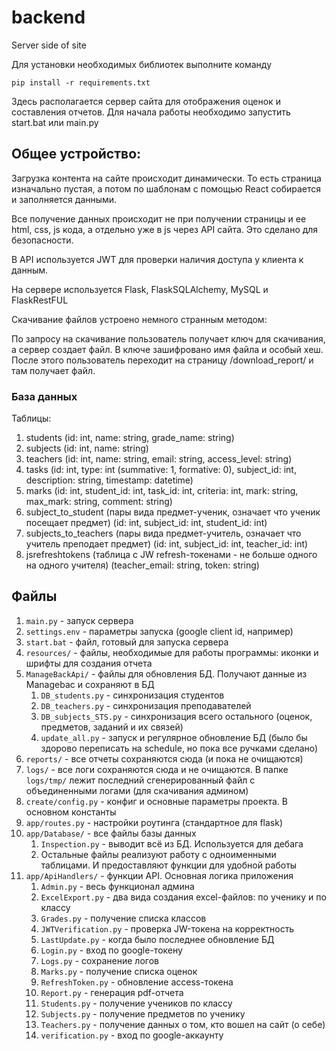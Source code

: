 # backend
Server side of site

Для установки необходимых библиотек выполните команду 

`pip install -r requirements.txt`

Здесь располагается сервер сайта для отображения оценок и составления отчетов.
Для начала работы необходимо запустить start.bat или main.py

## Общее устройство:
Загрузка контента на сайте происходит динамически. 
То есть страница изначально пустая, а потом по шаблонам 
с помощью React собирается и заполняется данными.

Все получение данных происходит не при получении страницы и ее html, css, js кода,
а отдельно уже в js через API сайта. Это сделано для безопасности.

В API используется JWT для проверки наличия доступа у клиента к данным.

На сервере используется Flask, FlaskSQLAlchemy, MySQL и FlaskRestFUL

Скачивание файлов устроено немного странным методом:

По запросу на скачивание пользователь получает ключ для скачивания,
а сервер создает файл. В ключе зашифровано имя файла и особый хеш.
После этого пользователь переходит на страницу /download_report/<key> и 
там получает файл.

### База данных
Таблицы:
   1. students (id: int, name: string, grade_name: string)
   2. subjects (id: int, name: string)
   3. teachers (id: int, name: string, email: string, access_level: string)
   4. tasks (id: int, type: int (summative: 1, formative: 0), 
   subject_id: int, description: string, timestamp: datetime)
   5. marks (id: int, student_id: int, task_id: int, criteria: int, 
   mark: string, max_mark: string, comment: string)
   6. subject_to_student 
   (пары вида предмет-ученик, означает что ученик посещает предмет)
   (id: int, subject_id: int, student_id: int)
   7. subjects_to_teachers 
   (пары вида предмет-учитель, означает что учитель преподает предмет)
   (id: int, subject_id: int, teacher_id: int)
   8. jsrefreshtokens (таблица с JW refresh-токенами - не больше одного на одного учителя) 
   (teacher_email: string, token: string)

## Файлы
1. `main.py` - запуск сервера
2. `settings.env` - параметры запуска (google client id, например)
3. `start.bat` - файл, готовый для запуска сервера
4. `resources/` - файлы, необходимые для работы программы: 
иконки и шрифты для создания отчета
5. `ManageBackApi/` - файлы для обновления БД. 
Получают данные из Managebac и сохраняют в БД
    1. `DB_students.py` - синхронизация студентов
    2. `DB_teachers.py` - синхронизация преподавателей
    3. `DB_subjects_STS.py` - синхронизация всего остального 
    (оценок, предметов, заданий и их связей)
    4. `update_all.py` - запуск и регулярное обновление БД
    (было бы здорово переписать на schedule, но пока все ручками сделано)
6. `reports/` - все отчеты сохраняются сюда (и пока не очищаются)
7. `logs/` - все логи сохраняются сюда и не очищаются. 
В папке `logs/tmp/` лежит последний сгенерированный файл 
с объединенными логами (для скачивания админом)
8. `create/config.py` - конфиг и основные параметры проекта. В основном константы
9. `app/routes.py` - настройки роутинга (стандартное для flask)
10. `app/Database/` - все файлы базы данных
    1. `Inspection.py` - выводит всё из БД. Используется для дебага
    2. Остальные файлы реализуют работу с одноименными таблицами. 
    И предоставляют функции для удобной работы
11. `app/ApiHandlers/` - функции API. Основная логика приложения
    1. `Admin.py` - весь функционал админа
    2. `ExcelExport.py` - два вида создания excel-файлов: по ученику и по классу
    3. `Grades.py` - получение списка классов
    4. `JWTVerification.py` - проверка JW-токена на корректность
    5. `LastUpdate.py` - когда было последнее обновление БД
    6. `Login.py` - вход по google-токену
    7. `Logs.py` - сохранение логов
    8. `Marks.py` - получение списка оценок
    9. `RefreshToken.py` - обновление access-токена
    10. `Report.py` - генерация pdf-отчета
    11. `Students.py` - получение учеников по классу
    12. `Subjects.py` - получение предметов по ученику
    13. `Teachers.py` - получение данных о том, кто вошел на сайт (о себе)
    14. `verification.py` - вход по google-аккаунту
